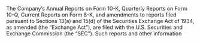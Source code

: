 The  Company’s  Annual  Reports  on  Form  10-K,  Quarterly  Reports  on  Form  10-Q,  Current  Reports  on  Form  8-K,  and
amendments  to  reports  filed  pursuant  to  Sections  13(a)  and  15(d)  of  the  Securities  Exchange  Act  of  1934,  as  amended  (the
“Exchange Act”), are filed with the U.S. Securities and Exchange Commission (the “SEC”). Such reports and other information